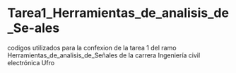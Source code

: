# Tarea1_Herramientas_de_analisis_de_Se-ales
codigos utilizados para la confexion de la tarea 1 del ramo Herramientas_de_analisis_de_Señales de la carrera Ingeniería civil electrónica Ufro
